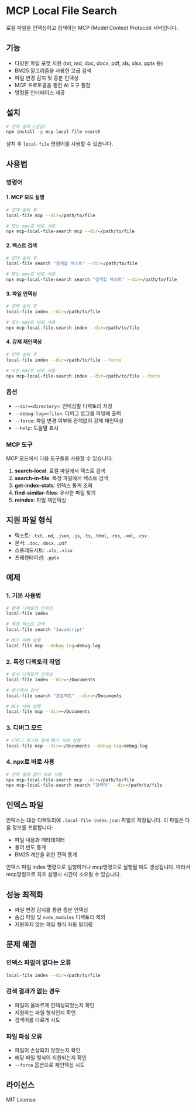 # MCP Local File Search

로컬 파일을 인덱싱하고 검색하는 MCP (Model Context Protocol) 서버입니다.

## 기능

- 다양한 파일 포맷 지원 (txt, md, doc, docx, pdf, xls, xlsx, pptx 등)
- BM25 알고리즘을 사용한 고급 검색
- 파일 변경 감지 및 증분 인덱싱
- MCP 프로토콜을 통한 AI 도구 통합
- 명령줄 인터페이스 제공

## 설치

```bash
# 전역 설치 (권장)
npm install -g mcp-local-file-search
```

설치 후 `local-file` 명령어를 사용할 수 있습니다.

## 사용법

### 명령어

#### 1. MCP 모드 실행
```bash
# 전역 설치 후
local-file mcp --dir=/path/to/file

# 또는 npx로 바로 사용
npx mcp-local-file-search mcp --dir=/path/to/file
```

#### 2. 텍스트 검색
```bash
# 전역 설치 후
local-file search "검색할 텍스트" --dir=/path/to/file

# 또는 npx로 바로 사용
npx mcp-local-file-search search "검색할 텍스트" --dir=/path/to/file
```

#### 3. 파일 인덱싱
```bash
# 전역 설치 후
local-file index --dir=/path/to/file

# 또는 npx로 바로 사용
npx mcp-local-file-search index --dir=/path/to/file
```

#### 4. 강제 재인덱싱
```bash
# 전역 설치 후
local-file index --dir=/path/to/file --force

# 또는 npx로 바로 사용
npx mcp-local-file-search index --dir=/path/to/file --force
```

### 옵션

- `--dir=<directory>`: 인덱싱할 디렉토리 지정
- `--debug-log=<file>`: 디버그 로그를 파일에 출력
- `--force`: 파일 변경 여부와 관계없이 강제 재인덱싱
- `--help`: 도움말 표시

### MCP 도구

MCP 모드에서 다음 도구들을 사용할 수 있습니다:

1. **search-local**: 로컬 파일에서 텍스트 검색
2. **search-in-file**: 특정 파일에서 텍스트 검색
3. **get-index-stats**: 인덱스 통계 조회
4. **find-similar-files**: 유사한 파일 찾기
5. **reindex**: 파일 재인덱싱

## 지원 파일 형식

- 텍스트: `.txt`, `.md`, `.json`, `.js`, `.ts`, `.html`, `.css`, `.xml`, `.csv`
- 문서: `.doc`, `.docx`, `.pdf`
- 스프레드시트: `.xls`, `.xlsx`
- 프레젠테이션: `.pptx`

## 예제

### 1. 기본 사용법
```bash
# 현재 디렉토리 인덱싱
local-file index

# 특정 텍스트 검색
local-file search "JavaScript"

# MCP 서버 실행
local-file mcp --debug-log=debug.log
```

### 2. 특정 디렉토리 작업
```bash
# 문서 디렉토리 인덱싱
local-file index --dir=~/Documents

# 문서에서 검색
local-file search "프로젝트" --dir=~/Documents

# MCP 서버 실행
local-file mcp --dir=~/Documents
```

### 3. 디버그 모드
```bash
# 디버그 로그와 함께 MCP 서버 실행
local-file mcp --dir=~/Documents --debug-log=debug.log
```

### 4. npx로 바로 사용
```bash
# 전역 설치 없이 바로 사용
npx mcp-local-file-search mcp --dir=/path/to/file
npx mcp-local-file-search search "검색어" --dir=/path/to/file
```

## 인덱스 파일

인덱스는 대상 디렉토리에 `.local-file-index.json` 파일로 저장됩니다. 이 파일은 다음 정보를 포함합니다:

- 파일 내용과 메타데이터
- 용어 빈도 통계
- BM25 계산을 위한 전역 통계

인덱스 파일 index 명령으로 실행하거나 mcp명령으로 실행될 때도 생성됩니다.
따라서 mcp명령으로 최초 실행시 시간이 소요될 수 있습니다.

## 성능 최적화

- 파일 변경 감지를 통한 증분 인덱싱
- 숨김 파일 및 `node_modules` 디렉토리 제외
- 지원하지 않는 파일 형식 자동 필터링


## 문제 해결

### 인덱스 파일이 없다는 오류
```bash
local-file index --dir=/path/to/file
```

### 검색 결과가 없는 경우
- 파일이 올바르게 인덱싱되었는지 확인
- 지원하는 파일 형식인지 확인
- 검색어를 다르게 시도

### 파일 파싱 오류
- 파일이 손상되지 않았는지 확인
- 해당 파일 형식이 지원되는지 확인
- `--force` 옵션으로 재인덱싱 시도

## 라이선스

MIT License 
